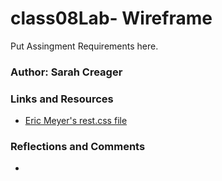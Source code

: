 # class08Lab- Wireframe


Put Assingment Requirements here.

### Author: Sarah Creager



### Links and Resources
* [Eric Meyer's rest.css file](https://meyerweb.com/eric/tools/css/reset/)


### Reflections and Comments
* 